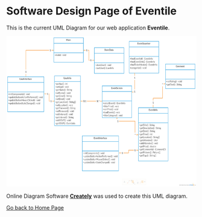 # Software Design Page of Eventile

This is the current UML Diagram for our web application **Eventile**.

<img src="Images/Eventile UML.png" alt="Example Logo" style="width:600px; height:400px;">

Online Diagram Software [**Creately**](https://creately.com/) was used to create this UML diagram.

[Go back to Home Page](../README.md)